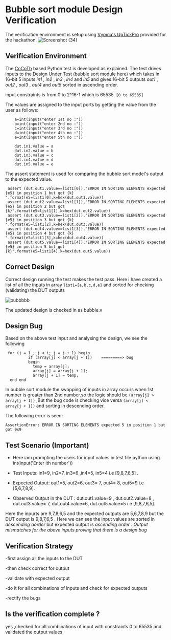 # Bubble sort module Design Verification

The verification environment is setup using [Vyoma's UpTickPro](https://vyomasystems.com) provided for the hackathon.
![Screenshot (34)](https://user-images.githubusercontent.com/77403373/180944951-42995623-3753-4604-b8f5-93061c57c8bd.png)


## Verification Environment

The [CoCoTb](https://www.cocotb.org/) based Python test is developed as explained. The test drives inputs to the Design Under Test (bubble sort module here) which takes in 16-bit 5 inputs *in1* , *in2* , *in3* , *in4* and *in5* and gives 16-bit 5 outputs *out1* , *out2* , *out3* , *out4* and *out5* sorted in ascending order.

input constraints is from 0 to 2^16-1 which is 65535. ``` [0 to 65535] ```

The values are assigned to the input ports by getting the value from the user as follows: 
```
    a=int(input("enter 1st no :"))
    b=int(input("enter 2nd no :"))
    c=int(input("enter 3rd no :"))
    d=int(input("enter 4th no :"))
    e=int(input("enter 5th no :"))
    
    dut.in1.value = a
    dut.in2.value = b
    dut.in3.value = c
    dut.in4.value = d
    dut.in5.value = e
```

The assert statement is used for comparing the bubble sort model's output to the expected value.
```
 assert (dut.out1.value==list1[0]),"ERROR IN SORTING ELEMENTS expected {e5} in position 1 but got {k} ".format(e5=list1[0],k=hex(dut.out1.value))
 assert (dut.out2.value==list1[1]),"ERROR IN SORTING ELEMENTS expected {e5} in position 2 but got {k}".format(e5=list1[1],k=hex(dut.out2.value))
 assert (dut.out3.value==list1[2]),"ERROR IN SORTING ELEMENTS expected {e5} in position 3 but got {k} ".format(e5=list1[2],k=hex(dut.out3.value))
 assert (dut.out4.value==list1[3]),"ERROR IN SORTING ELEMENTS expected {e5} in position 4 but got {k} ".format(e5=list1[3],k=hex(dut.out4.value))
 assert (dut.out5.value==list1[4]),"ERROR IN SORTING ELEMENTS expected {e5} in position 5 but got {k}".format(e5=list1[4],k=hex(dut.out5.value))
```

## Correct Design 
Correct design running the test makes the test pass.
Here i have created a list of all the inputs in array ```list1=[a,b,c,d,e]``` and sorted for checking (validating) the DUT outputs 

![bubbbbb](https://user-images.githubusercontent.com/77403373/180991920-6c974933-1e9b-41f1-b637-3ff3272232ce.png)

The updated design is checked in as bubble.v

## Design Bug
Based on the above test input and analysing the design, we see the following

```
 for (j = 1 ; j < i; j = j + 1) begin
          if (array[j] < array[j + 1])    =========> bug
          begin
            temp = array[j];
            array[j] = array[j + 1];
            array[j + 1] = temp;
  end end
```
In bubble sort module the swapping of inputs in array occurs when 1st number is greater than 2nd number.so the logic should be ``` (array[j] > array[j + 1]) ``` ,But the bug code is checking vice versa ``` (array[j] < array[j + 1]) ``` and sorting in descending order.

The following error is seen:
```
AssertionError: ERROR IN SORTING ELEMENTS expected 5 in position 1 but got 0x9 
```
## Test Scenario **(Important)**
- Here iam prompting the users for input values in test file python using int(input('Enter ith number'))

- Test Inputs: in1=9, in2=7, in3=6 ,in4=5, in5=4 i.e [9,8,7,6,5] .

- Expected Output: out1=5, out2=6, out3= 7, out4= 8, out5=9 i.e [5,6,7,8,9].

- Observed Output in the DUT : dut.out1.value=9 ,
                              dut.out2.value=8 ,
                              dut.out3.value= 7,
                              dut.out4.value=6,
                              dut.out5.value=5 
                              i.e [9,8,7,6,5].

Here the inpurts are 9,7,8,6,5 and the expected outputs are 5,6,7,8,9 but the DUT output is 9,8,7,6,5 .
Here we can see the input values are sorted in *descending aorder* but expected output is *ascending order* .
*Output mismatches for the above inputs proving that there is a design bug*


## Verification Strategy
-first assign all the inputs to the DUT

-then check correct for output

-validate with expected output

-do it for all combinations of inputs and check for expected outputs

-rectify the bugs

## Is the verification complete ?

yes ,checked for all combinations of input with constraints 0 to 65535 and validated the output values

